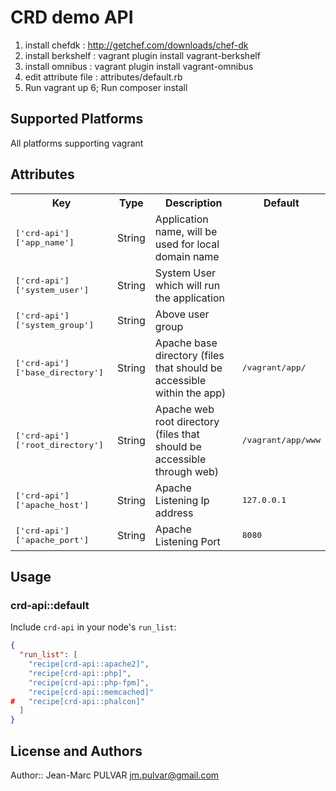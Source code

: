 # CRD demo API

1. install chefdk 		: http://getchef.com/downloads/chef-dk
2. install berkshelf	: vagrant plugin install vagrant-berkshelf
3. install omnibus      : vagrant plugin install vagrant-omnibus
4. edit attribute file  : attributes/default.rb 
5. Run vagrant up
6; Run composer install

## Supported Platforms

All platforms supporting vagrant

## Attributes

<table>
  <tr>
    <th>Key</th>
    <th>Type</th>
    <th>Description</th>
    <th>Default</th>
  </tr>
  <tr> <td><tt>['crd-api']['app_name']</tt></td> <td>String</td> <td>Application name, will be used for local domain name</td> <td><tt></tt></td> </tr>
  <tr> <td><tt>['crd-api']['system_user']</tt></td> <td>String</td> <td>System User which will run the application</td> <td><tt></tt></td> </tr>
  <tr> <td><tt>['crd-api']['system_group']</tt></td> <td>String</td> <td>Above user group</td> <td><tt></tt></td> </tr>
  <tr> <td><tt>['crd-api']['base_directory']</tt></td> <td>String</td> <td>Apache base directory (files that should be accessible within the app)</td> <td><tt>/vagrant/app/</tt></td> </tr>
  <tr> <td><tt>['crd-api']['root_directory']</tt></td> <td>String</td> <td>Apache web root directory (files that should be accessible through web)</td> <td><tt>/vagrant/app/www</tt></td> </tr>
  <tr> <td><tt>['crd-api']['apache_host']</tt></td> <td>String</td> <td>Apache Listening Ip address</td> <td><tt>127.0.0.1</tt></td> </tr>
  <tr> <td><tt>['crd-api']['apache_port']</tt></td> <td>String</td> <td>Apache Listening Port</td> <td><tt>8080</tt></td> </tr>
</table>

## Usage

### crd-api::default

Include `crd-api` in your node's `run_list`:

```json
{
  "run_list": [
	"recipe[crd-api::apache2]",
	"recipe[crd-api::php]",
	"recipe[crd-api::php-fpm]",
	"recipe[crd-api::memcached]"
#	"recipe[crd-api::phalcon]" 
  ]
}
```

## License and Authors

Author:: Jean-Marc PULVAR <jm.pulvar@gmail.com>

